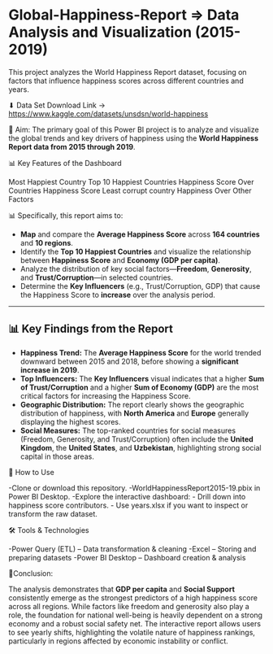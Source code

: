 # Global-Happiness-Report => Data Analysis and Visualization (2015-2019)

This project analyzes the World Happiness Report dataset, focusing on factors that influence happiness scores across different countries and years.

⬇ Data Set Download Link -> https://www.kaggle.com/datasets/unsdsn/world-happiness 

🚀 Aim: The primary goal of this Power BI project is to analyze and visualize the global trends and key drivers of happiness using the **World Happiness Report data from 2015 through 2019**.

📊 Key Features of the Dashboard

Most Happiest Country
Top 10 Happiest Countries
Happiness Score Over Countries
Happiness Score 
Least corrupt country
Happiness Over Other Factors

📊 Specifically, this report aims to:
* **Map** and compare the **Average Happiness Score** across **164 countries** and **10 regions**.
* Identify the **Top 10 Happiest Countries** and visualize the relationship between **Happiness Score** and **Economy (GDP per capita)**.
* Analyze the distribution of key social factors—**Freedom**, **Generosity**, and **Trust/Corruption**—in selected countries.
* Determine the **Key Influencers** (e.g., Trust/Corruption, GDP) that cause the Happiness Score to **increase** over the analysis period.

---

## 📊 Key Findings from the Report

* **Happiness Trend:** The **Average Happiness Score** for the world trended downward between 2015 and 2018, before showing a **significant increase in 2019**.
* **Top Influencers:** The **Key Influencers** visual indicates that a higher **Sum of Trust/Corruption** and a higher **Sum of Economy (GDP)** are the most critical factors for increasing the Happiness Score.
* **Geographic Distribution:** The report clearly shows the geographic distribution of happiness, with **North America** and **Europe** generally displaying the highest scores.
* **Social Measures:** The top-ranked countries for social measures (Freedom, Generosity, and Trust/Corruption) often include the **United Kingdom**, the **United States**, and **Uzbekistan**, highlighting strong social capital in those areas.


🚀 How to Use

-Clone or download this repository. -WorldHappinessReport2015-19.pbix in Power BI Desktop. -Explore the interactive dashboard: - Drill down into happiness score contributors. - Use years.xlsx if you want to inspect or transform the raw dataset.

🛠️ Tools & Technologies

-Power Query (ETL) – Data transformation & cleaning -Excel – Storing and preparing datasets -Power BI Desktop – Dashboard creation & analysis


🚀Conclusion:

The analysis demonstrates that **GDP per capita** and **Social Support** consistently emerge as the strongest predictors of a high happiness score across all regions. While factors like freedom and generosity also play a role, the foundation for national well-being is heavily dependent on a strong economy and a robust social safety net. The interactive report allows users to see yearly shifts, highlighting the volatile nature of happiness rankings, particularly in regions affected by economic instability or conflict.










